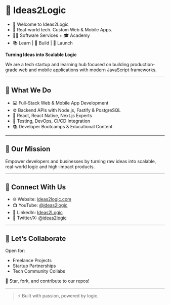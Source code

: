 # 🧠 Ideas2Logic
- 🚀 Welcome to Ideas2Logic
- 🧠 Real-world tech. Custom Web & Mobile Apps.
- 👨‍💻 Software Services + 🎓 Academy
- 📚 Learn | 💼 Build | 🚀 Launch

**Turning Ideas into Scalable Logic**

We are a tech startup and learning hub focused on building production-grade web and mobile applications with modern JavaScript frameworks.

---

## 🚀 What We Do

- 💻 Full-Stack Web & Mobile App Development  
- ⚙️ Backend APIs with Node.js, Fastify & PostgreSQL  
- 📱 React, React Native, Next.js Experts  
- 🧪 Testing, DevOps, CI/CD Integration  
- 📚 Developer Bootcamps & Educational Content

---

## 🎯 Our Mission

Empower developers and businesses by turning raw ideas into scalable, real-world logic and high-impact products.

---

## 📢 Connect With Us

- 🌐 Website: [ideas2logic.com](https://ideas2logic.com)  
- 📺 YouTube: [@ideas2logic](https://youtube.com/@ideas2logic)  
- 💼 LinkedIn: [Ideas2Logic](https://linkedin.com/company/ideas2logic)  
- 🧵 Twitter/X: [@ideas2logic](https://twitter.com/ideas2logic)

---

## 🤝 Let’s Collaborate

Open for:
- Freelance Projects  
- Startup Partnerships  
- Tech Community Collabs  

💬 Star, fork, and contribute to our repos!

---

> ⚡ Built with passion, powered by logic.
